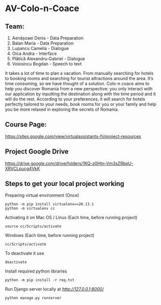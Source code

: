 # AV-Colo-n-Coace

## Team: ##
1. Aenășoaei Denis - Data Preparation
2. Balan Maria - Data Preparation
3. Lupancu Camelia - Dialogue
4. Oica Andra - Interface
5. Plătică Alexandru-Gabriel - Dialogue
6. Volosincu Bogdan - Speech to text



It takes a lot of time to plan a vacation. From manually searching for hotels to booking rooms and searching for tourist attractions around the area. It’s time consuming, so we have thought of a solution. Colo-n coace aims to help you discover Romania from a new perspective: you only interact with our application by inputting the destination along with the time period and it will do the rest. According to your preferences, it will search for hotels perfectly tailored to your needs, book rooms for you or your family and help you be more relaxed in exploring the secrets of Romania.


## Course Page: ##
https://sites.google.com/view/virtualassistants-fii/project-resources

## Project Google Drive ##
https://drive.google.com/drive/folders/1KQ-z0Htn-Vm3sZRbpU-XRVCLpucg4VkK

## Steps to get your local project working ##
Preparing virtual environment (Once)
```
python -m pip install virtualenv==20.13.1
python -m virtualenv cc
```
Activating it on Mac OS / Linux (Each time, before running project)
```
source cc/Scripts/activate
```
Windows (Each time, before running project)
```
cc/Scripts/activate
```
To deactivate it use
```
deactivate
```

Install required python libraries <!-- Add new libraries to the 'req.txt' gradually -->
```
python -m pip install -r req.txt
```

Run Django server locally at *http://127.0.0.1:8000/*
```
python manage.py runserver
```
<!-- python manage.py migrate -->